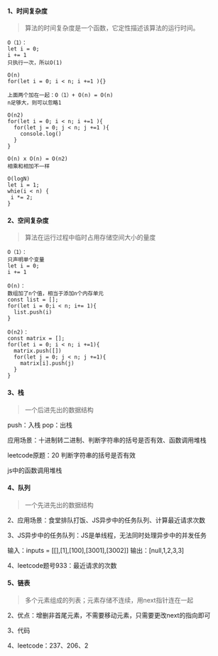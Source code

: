 #### 1、时间复杂度
>算法的时间复杂度是一个函数，它定性描述该算法的运行时间。
```
O（1）：
let i = 0;
i += 1
只执行一次，所以O(1)
```

```
O(n)
for(let i = 0; i < n; i +=1 ){}

上面两个加在一起：O（1）+ O(n) = O(n)
n足够大，则可以忽略1
```
```
O(n2)
for(let i = 0; i < n; i +=1 ){
  for(let j = 0; j < n; j +=1 ){
    console.log()
  }
}

O(n) x O(n) = O(n2)
相乘和相加不一样
```

```
O(logN)
let i = 1;
whie(i < n) {
 i *= 2; 
}
```

#### 2、空间复杂度
>算法在运行过程中临时占用存储空间大小的量度

```
O（1）：
只声明单个变量
let i = 0;
i += 1
```

```
O(n)：
数组加了n个值，相当于添加n个内存单元
const list = [];
for(let i = 0;i < n; i+= 1){
  list.push(i)
}

O(n2)：
const matrix = [];
for(let i = 0; i < n; i +=1){
  matrix.push([])
  for(let j = 0; j < n; j +=1){
    matrix[i].push(j)
  }
}
```

#### 3、栈
>一个后进先出的数据结构

push：入栈
pop：出栈

应用场景：十进制转二进制、判断字符串的括号是否有效、函数调用堆栈

leetcode原题：20
判断字符串的括号是否有效

js中的函数调用堆栈

#### 4、队列
>一个先进先出的数据结构

2、应用场景：食堂排队打饭、JS异步中的任务队列、计算最近请求次数

3、JS异步中的任务队列：JS是单线程，无法同时处理异步中的并发任务

输入：inputs = [[],[1],[100],[3001],[3002]]
输出：[null,1,2,3,3]

4、leetcode题号933：最近请求的次数


#### 5、链表
>多个元素组成的列表；元素存储不连续，用next指针连在一起

2、优点：增删非首尾元素，不需要移动元素，只需要更改next的指向即可

3、代码

4、leetcode：237、206、2